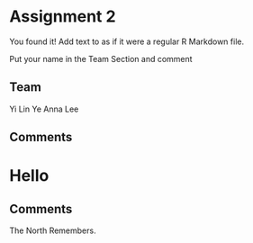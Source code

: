 # Assignment 2

You found it!  Add text to as if it were a regular R Markdown file.

Put your name in the Team Section and comment

## Team
Yi Lin Ye
Anna Lee

## Comments
Hello
=======
## Comments
The North Remembers.
